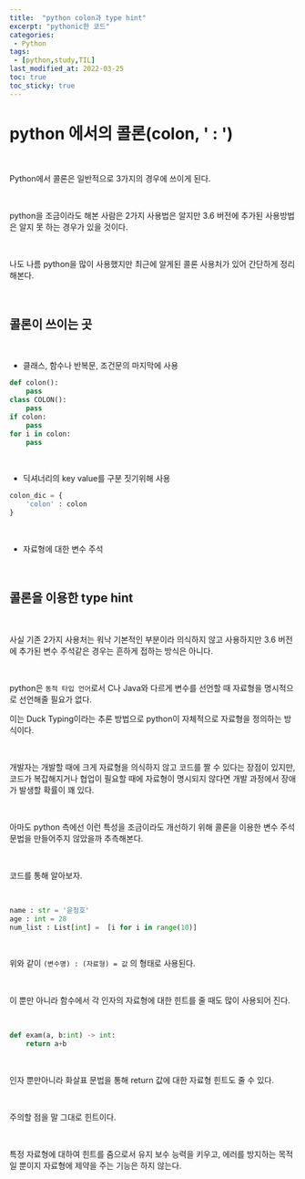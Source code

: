 ```yaml
---
title:  "python colon과 type hint"
excerpt: "pythonic한 코드"
categories:
 - Python
tags:
 - [python,study,TIL]
last_modified_at: 2022-03-25
toc: true
toc_sticky: true
---
```


# python 에서의 콜론(colon, ' : ')

<br>

Python에서 콜론은 일반적으로 3가지의 경우에 쓰이게 된다.

<br>

python을 조금이라도 해본 사람은 2가지 사용법은 알지만 3.6 버전에 추가된 사용방법은 알지 못 하는 경우가 있을 것이다.

<br>

나도 나름 python을 많이 사용했지만 최근에 알게된 콜론 사용처가 있어 간단하게 정리해본다.

<br>



## 콜론이 쓰이는 곳



<br>

- 클래스, 함수나 반복문, 조건문의 마지막에 사용

```python
def colon():
    pass
class COLON():
    pass
if colon:
    pass
for i in colon:
    pass
```

<br>

- 딕셔너리의 key value를 구분 짓기위해 사용

```python
colon_dic = {
    'colon' : colon
}
```

<br>

- 자료형에 대한 변수 주석


<br>


## 콜론을 이용한 type hint

<br>

사실 기존 2가지 사용처는 워낙 기본적인 부분이라 의식하지 않고 사용하지만 3.6 버전에 추가된 변수 주석같은 경우는 흔하게 접하는 방식은 아니다.

<br>

python은 `동적 타입 언어`로서 C나 Java와 다르게 변수를 선언할 때 자료형을 명시적으로 선언해줄 필요가 없다.

이는 Duck Typing이라는 추론 방법으로 python이 자체적으로 자료형을 정의하는 방식이다.

<br>

개발자는 개발할 때에 크게 자료형을 의식하지 않고 코드를 짤 수 있다는 장점이 있지만, 코드가 복잡해지거나 협업이 필요할 때에 자료형이 명시되지 않다면 개발 과정에서 장애가 발생할 확률이 꽤 있다.

<br>

아마도 python 측에선 이런 특성을 조금이라도 개선하기 위해 콜론을 이용한 변수 주석 문법을 만들어주지 않았을까 추측해본다.

<br>

코드를 통해 알아보자.

<br>

```python
name : str = '윤정호'
age : int = 28
num_list : List[int] =  [i for i in range(10)]
```

<br>

위와 같이 `(변수명) : (자료형) = 값` 의 형태로 사용된다.

<br>

이 뿐만 아니라 함수에서 각 인자의 자료형에 대한 힌트를 줄 때도 많이 사용되어 진다.

<br>

```python
def exam(a, b:int) -> int:
    return a+b
```

<br>

인자 뿐만아니라 화살표 문법을 통해 return 값에 대한 자료형 힌트도 줄 수 있다.

<br>

주의할 점을 말 그대로 힌트이다. 

<br>

특정 자료형에 대하여 힌트를 줌으로서 유지 보수 능력을 키우고, 에러를 방지하는 목적일 뿐이지 자료형에 제약을 주는 기능은 하지 않는다.

<br>